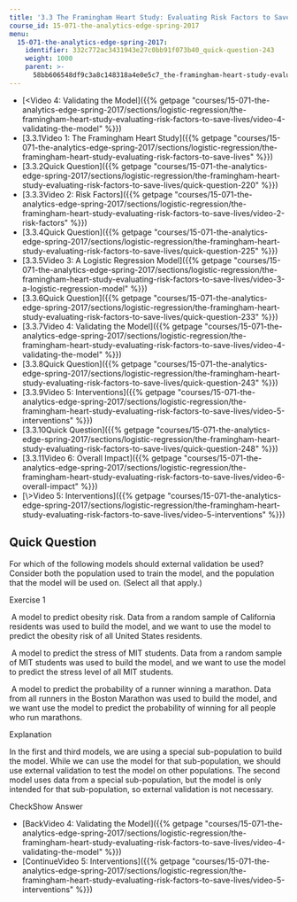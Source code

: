 ```yaml
---
title: '3.3 The Framingham Heart Study: Evaluating Risk Factors to Save Lives '
course_id: 15-071-the-analytics-edge-spring-2017
menu:
  15-071-the-analytics-edge-spring-2017:
    identifier: 332c772ac3431943e27c0bb91f073b40_quick-question-243
    weight: 1000
    parent: >-
      58bb606548df9c3a8c148318a4e0e5c7_the-framingham-heart-study-evaluating-risk-factors-to-save-lives
---
```

*   [<Video 4: Validating the Model]({{% getpage "courses/15-071-the-analytics-edge-spring-2017/sections/logistic-regression/the-framingham-heart-study-evaluating-risk-factors-to-save-lives/video-4-validating-the-model" %}})
*   [3.3.1Video 1: The Framingham Heart Study]({{% getpage "courses/15-071-the-analytics-edge-spring-2017/sections/logistic-regression/the-framingham-heart-study-evaluating-risk-factors-to-save-lives" %}})
*   [3.3.2Quick Question]({{% getpage "courses/15-071-the-analytics-edge-spring-2017/sections/logistic-regression/the-framingham-heart-study-evaluating-risk-factors-to-save-lives/quick-question-220" %}})
*   [3.3.3Video 2: Risk Factors]({{% getpage "courses/15-071-the-analytics-edge-spring-2017/sections/logistic-regression/the-framingham-heart-study-evaluating-risk-factors-to-save-lives/video-2-risk-factors" %}})
*   [3.3.4Quick Question]({{% getpage "courses/15-071-the-analytics-edge-spring-2017/sections/logistic-regression/the-framingham-heart-study-evaluating-risk-factors-to-save-lives/quick-question-225" %}})
*   [3.3.5Video 3: A Logistic Regression Model]({{% getpage "courses/15-071-the-analytics-edge-spring-2017/sections/logistic-regression/the-framingham-heart-study-evaluating-risk-factors-to-save-lives/video-3-a-logistic-regression-model" %}})
*   [3.3.6Quick Question]({{% getpage "courses/15-071-the-analytics-edge-spring-2017/sections/logistic-regression/the-framingham-heart-study-evaluating-risk-factors-to-save-lives/quick-question-233" %}})
*   [3.3.7Video 4: Validating the Model]({{% getpage "courses/15-071-the-analytics-edge-spring-2017/sections/logistic-regression/the-framingham-heart-study-evaluating-risk-factors-to-save-lives/video-4-validating-the-model" %}})
*   [3.3.8Quick Question]({{% getpage "courses/15-071-the-analytics-edge-spring-2017/sections/logistic-regression/the-framingham-heart-study-evaluating-risk-factors-to-save-lives/quick-question-243" %}})
*   [3.3.9Video 5: Interventions]({{% getpage "courses/15-071-the-analytics-edge-spring-2017/sections/logistic-regression/the-framingham-heart-study-evaluating-risk-factors-to-save-lives/video-5-interventions" %}})
*   [3.3.10Quick Question]({{% getpage "courses/15-071-the-analytics-edge-spring-2017/sections/logistic-regression/the-framingham-heart-study-evaluating-risk-factors-to-save-lives/quick-question-248" %}})
*   [3.3.11Video 6: Overall Impact]({{% getpage "courses/15-071-the-analytics-edge-spring-2017/sections/logistic-regression/the-framingham-heart-study-evaluating-risk-factors-to-save-lives/video-6-overall-impact" %}})
*   [\\>Video 5: Interventions]({{% getpage "courses/15-071-the-analytics-edge-spring-2017/sections/logistic-regression/the-framingham-heart-study-evaluating-risk-factors-to-save-lives/video-5-interventions" %}})

Quick Question
--------------

For which of the following models should external validation be used? Consider both the population used to train the model, and the population that the model will be used on. (Select all that apply.)

Exercise 1

&nbsp;A model to predict obesity risk. Data from a random sample of California residents was used to build the model, and we want to use the model to predict the obesity risk of all United States residents.&nbsp;

&nbsp;A model to predict the stress of MIT students. Data from a random sample of MIT students was used to build the model, and we want to use the model to predict the stress level of all MIT students.&nbsp;

&nbsp;A model to predict the probability of a runner winning a marathon. Data from all runners in the Boston Marathon was used to build the model, and we want use the model to predict the probability of winning for all people who run marathons. &nbsp;

Explanation

In the first and third models, we are using a special sub-population to build the model. While we can use the model for that sub-population, we should use external validation to test the model on other populations. The second model uses data from a special sub-population, but the model is only intended for that sub-population, so external validation is not necessary.

CheckShow Answer

*   [BackVideo 4: Validating the Model]({{% getpage "courses/15-071-the-analytics-edge-spring-2017/sections/logistic-regression/the-framingham-heart-study-evaluating-risk-factors-to-save-lives/video-4-validating-the-model" %}})
*   [ContinueVideo 5: Interventions]({{% getpage "courses/15-071-the-analytics-edge-spring-2017/sections/logistic-regression/the-framingham-heart-study-evaluating-risk-factors-to-save-lives/video-5-interventions" %}})
